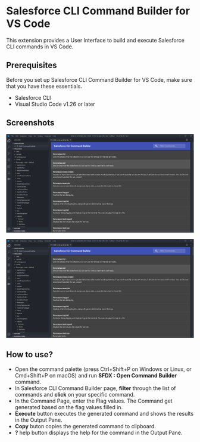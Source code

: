 # Salesforce CLI Command Builder for VS Code

This extension provides a User Interface to build and execute Salesforce CLI commands in VS Code.

## Prerequisites
Before you set up Salesforce CLI Command Builder for VS Code, make sure that you have these essentials.

- Salesforce CLI
- Visual Studio Code v1.26 or later

## Screenshots
![Screenshot 1](sfdx-cmd-builder1.PNG)

![Screenshot 2](sfdx-cmd-builder1.PNG)

## How to use?
- Open the command palette (press Ctrl+Shift+P on Windows or Linux, or Cmd+Shift+P on macOS) and run **SFDX : Open Command Builder** command.
- In Salesforce CLI Command Builder page, **filter** through the list of commands and **click** on your specific command.
- In the Command Page, enter the Flag values. The Command get generated based on the flag values filled in.
- **Execute** button executes the generated command and shows the results in the Output Pane.
- **Copy** buton copies the generated command to clipboard.
- **?** help button displays the help for the command in the Output Pane.

